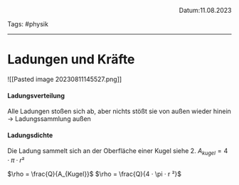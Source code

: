 <p align="right">Datum:11.08.2023</p>

Tags: #physik

---

# Ladungen und Kräfte
![[Pasted image 20230811145527.png]]
#### Ladungsverteilung
Alle Ladungen stoßen sich ab, aber nichts stößt sie von außen wieder hinein → Ladungssammlung außen
#### Ladungsdichte
Die Ladung sammelt sich an der Oberfläche einer Kugel siehe 2.
$A_{kugel} = 4 · \pi · r ²$

$\rho = \frac{Q}{A_{Kugel}}$ 
$\rho = \frac{Q}{4 · \pi · r ²}$ 